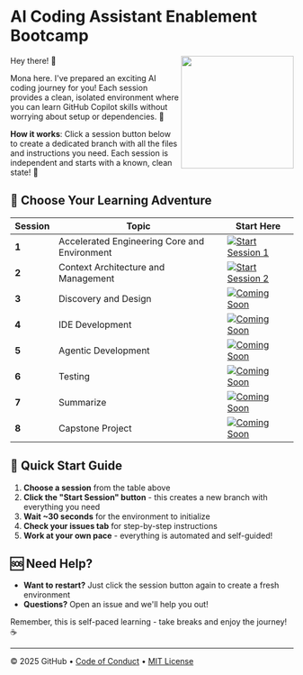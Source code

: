 # AI Coding Assistant Enablement Bootcamp

<img src="https://octodex.github.com/images/Professortocat_v2.png" align="right" height="200px" />

Hey there! 👋

Mona here. I've prepared an exciting AI coding journey for you! Each session provides a clean, isolated environment where you can learn GitHub Copilot skills without worrying about setup or dependencies. 💚

**How it works**: Click a session button below to create a dedicated branch with all the files and instructions you need. Each session is independent and starts with a known, clean state! 🚀

## 🎯 Choose Your Learning Adventure

| Session | Topic | Start Here |
|---------|--------|------------|
| **1** | Accelerated Engineering Core and Environment | [![Start Session 1](https://img.shields.io/badge/Start%20Session%201-%E2%86%92-1f883d?style=for-the-badge&logo=github&labelColor=197935)](../../actions/workflows/create-session.yml?query=workflow%3Acreate-session+branch%3Amain&inputs=session_number%3D1) |
| **2** | Context Architecture and Management | [![Start Session 2](https://img.shields.io/badge/Start%20Session%202-%E2%86%92-1f883d?style=for-the-badge&logo=github&labelColor=197935)](../../actions/workflows/create-session.yml?query=workflow%3Acreate-session+branch%3Amain&inputs=session_number%3D2) |
| **3** | Discovery and Design | [![Coming Soon](https://img.shields.io/badge/Coming%20Soon-⏳-gray?style=for-the-badge&logo=github&labelColor=6f42c1)]() |
| **4** | IDE Development | [![Coming Soon](https://img.shields.io/badge/Coming%20Soon-⏳-gray?style=for-the-badge&logo=github&labelColor=6f42c1)]() |
| **5** | Agentic Development | [![Coming Soon](https://img.shields.io/badge/Coming%20Soon-⏳-gray?style=for-the-badge&logo=github&labelColor=6f42c1)]() |
| **6** | Testing | [![Coming Soon](https://img.shields.io/badge/Coming%20Soon-⏳-gray?style=for-the-badge&logo=github&labelColor=6f42c1)]() |
| **7** | Summarize | [![Coming Soon](https://img.shields.io/badge/Coming%20Soon-⏳-gray?style=for-the-badge&logo=github&labelColor=6f42c1)]() |
| **8** | Capstone Project | [![Coming Soon](https://img.shields.io/badge/Coming%20Soon-⏳-gray?style=for-the-badge&logo=github&labelColor=6f42c1)]() |

## 🚀 Quick Start Guide

1. **Choose a session** from the table above
2. **Click the "Start Session" button** - this creates a new branch with everything you need
3. **Wait ~30 seconds** for the environment to initialize
4. **Check your issues tab** for step-by-step instructions
5. **Work at your own pace** - everything is automated and self-guided!

## 🆘 Need Help?

- **Want to restart?** Just click the session button again to create a fresh environment
- **Questions?** Open an issue and we'll help you out!

Remember, this is self-paced learning - take breaks and enjoy the journey! ☕️

---

&copy; 2025 GitHub &bull; [Code of Conduct](https://www.contributor-covenant.org/version/2/1/code_of_conduct/code_of_conduct.md) &bull; [MIT License](https://gh.io/mit)

